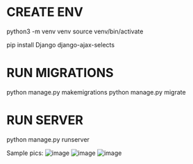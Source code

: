 # CREATE ENV
python3 -m venv venv
source venv/bin/activate

pip install Django django-ajax-selects

# RUN MIGRATIONS
python manage.py makemigrations
python manage.py migrate

# RUN SERVER
python manage.py runserver

Sample pics:
![image](https://github.com/user-attachments/assets/fd7f5dac-2e09-4af7-b382-b63b40ccec11)
![image](https://github.com/user-attachments/assets/385e2b96-60db-416b-b9e8-2ed88d2d3aa2)
![image](https://github.com/user-attachments/assets/24eb73f6-8256-4e23-9e8b-0678421a5acb)
